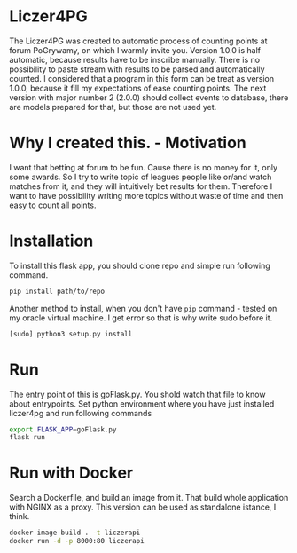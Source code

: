 # Liczer4PG
The Liczer4PG was created to automatic process of counting points at forum PoGrywamy, on which I
warmly invite you. Version 1.0.0 is half automatic, because results have to be inscribe manually.
There is no possibility to paste stream with results to be parsed and automatically counted.
I considered that a program in this form can be treat as version 1.0.0, because it fill my
expectations of ease counting points. The next version with major number 2 (2.0.0) should collect events
to database, there are models prepared for that, but those are not used yet.

# Why I created this. - Motivation
I want that betting at forum to be fun. Cause there is no money for it, only some awards. So I try 
to write topic of leagues people like or/and watch matches from it, and they will intuitively bet results
for them. Therefore I want to have possibility writing more topics without waste of time and then
easy to count all points.

# Installation
To install this flask app, you should clone repo and simple run following command.
```sh
pip install path/to/repo
```
Another method to install, when you don't have `pip` command - tested on my oracle virtual machine.
I get error so that is why write sudo before it.
```sh
[sudo] python3 setup.py install
```

# Run
The entry point of this is goFlask.py. You shold watch that file to know about entrypoints.
Set python environment where you have just installed liczer4pg and run following commands
```sh
export FLASK_APP=goFlask.py
flask run
```

# Run with Docker
Search a Dockerfile, and build an image from it.
That build whole application with NGINX as a proxy.
This version can be used as standalone istance, I think.
```sh
docker image build . -t liczerapi
docker run -d -p 8000:80 liczerapi
```
